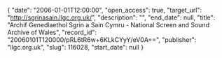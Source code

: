 {
  "date": "2006-01-01T12:00:00", 
  "open_access": true, 
  "target_url": "http://sgrinasain.llgc.org.uk/", 
  "description": "", 
  "end_date": null, 
  "title": "Archif Genedlaethol Sgrin a Sain Cymru - National Screen and Sound Archive of Wales", 
  "record_id": "20060101T120000/pRL6tR6w+6KLkCYyY/eV0A==", 
  "publisher": "llgc.org.uk", 
  "slug": 116028, 
  "start_date": null
}

